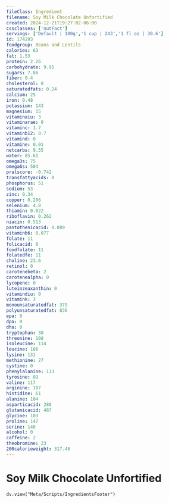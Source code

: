 ```yaml
---
fileClass: Ingredient
filename: Soy Milk Chocolate Unfortified
created: 2024-12-21T19:27:02-06:00
cssclasses: ['nutFact']
servings: ['Default | 100g','1 cup | 243','1 fl oz | 30.6']
id: 174293
foodgroup: Beans and Lentils
calories: 63
fat: 1.53
protein: 2.26
carbohydrate: 9.95
sugars: 7.86
fiber: 0.4
cholesterol: 0
saturatedfats: 0.24
calcium: 25
iron: 0.48
potassium: 143
magnesium: 15
vitaminaiu: 3
vitaminarae: 0
vitaminc: 1.7
vitaminb12: 0.7
vitamind: 0
vitamine: 0.01
netcarbs: 9.55
water: 85.61
omega3s: 75
omega6s: 584
pralscore: -0.742
transfattyacids: 0
phosphorus: 51
sodium: 53
zinc: 0.34
copper: 0.206
selenium: 4.8
thiamin: 0.022
riboflavin: 0.262
niacin: 0.513
pantothenicacid: 0.089
vitaminb6: 0.077
folate: 11
folicacid: 0
foodfolate: 11
folatedfe: 11
choline: 23.6
retinol: 0
carotenebeta: 2
carotenealpha: 0
lycopene: 0
luteinzeaxanthin: 0
vitamindiu: 0
vitamink: 3
monounsaturatedfat: 379
polyunsaturatedfat: 836
epa: 0
dpa: 0
dha: 0
tryptophan: 38
threonine: 108
isoleucine: 114
leucine: 186
lysine: 131
methionine: 27
cystine: 0
phenylalanine: 113
tyrosine: 89
valine: 117
arginine: 187
histidine: 61
alanine: 104
asparticacid: 288
glutamicacid: 487
glycine: 103
proline: 147
serine: 140
alcohol: 0
caffeine: 2
theobromine: 23
200calorieweight: 317.46
---
```


# Soy Milk Chocolate Unfortified

```dataviewjs
dv.view("Meta/Scripts/IngredientsFooter")
```